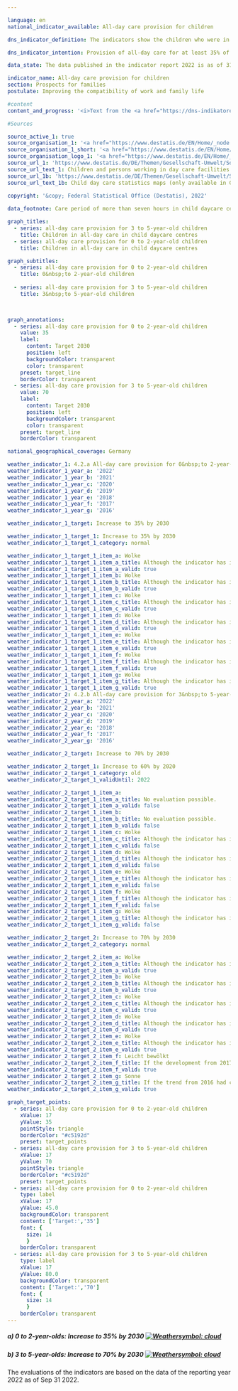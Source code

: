 ```yaml
---

language: en    
national_indicator_available: All-day care provision for children    

dns_indicator_definition: The indicators show the children who were in all-day care as of 1&nbsp;March as a percentage of all children who were in the relevant age group on 31&nbsp;December of the preceding year. All-day care means an uninterrupted contractually agreed care period exceeding seven hours per care day; day care at private homes and the care of schoolchildren are not taken into account. Indicator 4.2.a refers to the group of 0&nbsp;to 2-year old children, indicator 4.2.b to 3&nbsp;to 5-year olds.    

dns_indicator_intention: Provision of all-day care for at least 35% of children aged 0&nbsp;to 2&nbsp;by 2030&nbsp;is the target for indicator 4.2.a. For 3&nbsp;to 5-year-olds (indicator 4.2.b), the target is an increase to at least 60% by 2020&nbsp;and at least 70% by 2030. An increase in the proportion of children attending all-day care is desirable because the availability of childcare options that meet needs of today’s families improve the compatibility of family life and work. It also makes an important contribution to equal opportunities, gender equality and integration.    

data_state: The data published in the indicator report 2022 is as of 31.10.2022. The data shown on this platform is updated regularly, so that more current data may be available online than published in the <a href="https://dns-indikatoren.de/assets/publications/reports/en/2022.pdf">indicator report 2022</a>.    

indicator_name: All-day care provision for children    
section: Prospects for families    
postulate: Improving the compatibility of work and family life    

#content     
content_and_progress: '<i>Text from the <a href="https://dns-indikatoren.de/assets/publications/reports/en/2022.pdf">Indicator Report 2022&nbsp;</a></i><br><br>The indicator shows the proportion of children for whom daily care of more than seven hours’ duration has been arranged. This defined length of time may differ from the actual duration of care of which parents avail themselves. Contractually agreed childcare provision of seven hours and less, which can likewise make work and family life more compatible, and additional types of care such as day care at private homes are not included in the indicator. Information about childcare services for children aged six and older is also relevant to this topic. Such supplementary information is provided, for example, by data from the Standing Conference of the Ministers of Education and Cultural Affairs of the Länder in the Federal Republic of Germany (see the last section).<br><br>The information for these indicators is taken from the annual statistics of the Federal Statistical Office on children and employees in child daycare centres. In 2020, all-day care in child daycare centres had been arranged for 47.6% of children aged 3&nbsp;to 5&nbsp;(kindergarten age). This means that the proportion of 3&nbsp;to 5-year old children receiving all-day care increased by 25.6&nbsp;percentage points since 2006&nbsp;and had therefore more than doubled. The target of 60% which was set for 2020&nbsp;was not achieved. For children under three (nursery age), the proportion is about 17.1%. All-day care provision for children under three years of age, in other words, increased by 11.2&nbsp;percentage points from 2006&nbsp;to 2020&nbsp;and hence almost trebled.<br><br>The absolute number of children below the age of six receiving all-day care in child daycare centres came to about 1.53&nbsp;million in 2020. Another 67,385&nbsp;children below six years of age were receiving publicly subsidised childminder care; like those five-year-old children who are already at school, they are not covered by the indicator. In addition, in 2020&nbsp;some 1.3&nbsp;million children were receiving part-time care of seven hours or less.<br><br>More than a quarter of the children aged below six receiving care in daycare centres or publicly subsidised childminder care in 2019&nbsp;had a migration background, meaning that they had at least one parent of foreign origin. The care rate for these children was 50%, while the rate for children with no migration background was around 70%.<br><br>The percentages of children enrolled in daycare centres differs sharply between the old Länder and the new Länder. The highest full-time care rates for 0&nbsp;to 2-year-olds are recorded in the new Länder and in Berlin. The figures range from 50.3% in Thuringia to 9.9% in Baden-Württemberg. For 3&nbsp;to 5-year-olds, the highest percentage of all-day care – 92.2% – is also found in Thuringia, while Baden-Württemberg has the lowest ratio of 25.2% (both 2020).<br><br>In terms of childcare facilities for schoolchildren, after-school care centres and all-day schools also play an important role. In 2020, a total of 20,200&nbsp;children between 5&nbsp;and 13&nbsp;years of age were cared for on an all-day basis in after-school care centres, while about 492,600&nbsp;children received part-time care in those centres; classroom time is not counted as care time. In 2018/2019&nbsp;school year, of all pupils enrolled in schools providing a general education, 45.0% were in school all day. This figure, however, encompasses pupils at all stages of schooling, including pupils who are older than 13. In the same school year, 42.2% of the children in primary schools received all-day care. In comparison with 2006, the number of all-day pupils had risen sharply by 2018, from almost 1.5&nbsp;million to 3.3&nbsp;million in all schools providing a general education and from 400,000&nbsp;to around 1.2&nbsp;million in primary schools alone.'    

#Sources    

source_active_1: true
source_organisation_1: '<a href="https://www.destatis.de/EN/Home/_node.html">Federal Statistical Office</a>'
source_organisation_1_short: '<a href="https://www.destatis.de/EN/Home/_node.html">Federal Statistical Office</a>'
source_organisation_logo_1: '<a href="https://www.destatis.de/EN/Home/_node.html"><img src="https://dnsUpgradeEnvironment.github.io/dns-indicators/public/OrgImgEn/destatis.png" alt="Federal Statistical Office" title=" Click here to visit the homepage of the organizationFederal Statistical Office" style="height:60px; width:148px; border: transparent"/></a>'
source_url_1: 'https://www.destatis.de/DE/Themen/Gesellschaft-Umwelt/Soziales/Kindertagesbetreuung/_inhalt.html#sprg234640'
source_url_text_1: Children and persons working in day care facilities and in publicly funded day care for children
source_url_1b: 'https://www.destatis.de/DE/Themen/Gesellschaft-Umwelt/Soziales/Kindertagesbetreuung/kindertagesbetreuung-karte.html;#karte3'
source_url_text_1b: Child day care statistics maps (only available in German)
    
copyright: '&copy; Federal Statistical Office (Destatis), 2022'    

data_footnote: Care period of more than seven hours in child daycare centres, excluding home-based care.    

graph_titles: 
  - series: all-day care provision for 3 to 5-year-old children
    title: Children in all-day care in child daycare centres
  - series: all-day care provision for 0 to 2-year-old children
    title: Children in all-day care in child daycare centres    

graph_subtitles: 
  - series: all-day care provision for 0 to 2-year-old children
    title: 0&nbsp;to 2-year-old children
    
  - series: all-day care provision for 3 to 5-year-old children
    title: 3&nbsp;to 5-year-old children
        


graph_annotations:
  - series: all-day care provision for 0 to 2-year-old children
    value: 35
    label:
      content: Target 2030
      position: left
      backgroundColor: transparent
      color: transparent
    preset: target_line
    borderColor: transparent
  - series: all-day care provision for 3 to 5-year-old children
    value: 70
    label:
      content: Target 2030
      position: left
      backgroundColor: transparent
      color: transparent
    preset: target_line
    borderColor: transparent        

national_geographical_coverage: Germany    

weather_indicator_1: 4.2.a All-day care provision for 0&nbsp;to 2-year-old children
weather_indicator_1_year_a: '2022'
weather_indicator_1_year_b: '2021'
weather_indicator_1_year_c: '2020'
weather_indicator_1_year_d: '2019'
weather_indicator_1_year_e: '2018'
weather_indicator_1_year_f: '2017'
weather_indicator_1_year_g: '2016'

weather_indicator_1_target: Increase to 35% by 2030

weather_indicator_1_target_1: Increase to 35% by 2030
weather_indicator_1_target_1_category: normal

weather_indicator_1_target_1_item_a: Wolke
weather_indicator_1_target_1_item_a_title: Although the indicator has in 2022 been moving in the desired direction toward the target, if the trend had to continued, the target would have been missed in the target year by more than 20% of the difference between the target value and the value at that time.
weather_indicator_1_target_1_item_a_valid: true
weather_indicator_1_target_1_item_b: Wolke
weather_indicator_1_target_1_item_b_title: Although the indicator has in 2021 been moving in the desired direction toward the target, if the trend had to continued, the target would have been missed in the target year by more than 20% of the difference between the target value and the value at that time.
weather_indicator_1_target_1_item_b_valid: true
weather_indicator_1_target_1_item_c: Wolke
weather_indicator_1_target_1_item_c_title: Although the indicator has in 2020 been moving in the desired direction toward the target, if the trend had to continued, the target would have been missed in the target year by more than 20% of the difference between the target value and the value at that time.
weather_indicator_1_target_1_item_c_valid: true
weather_indicator_1_target_1_item_d: Wolke
weather_indicator_1_target_1_item_d_title: Although the indicator has in 2019 been moving in the desired direction toward the target, if the trend had to continued, the target would have been missed in the target year by more than 20% of the difference between the target value and the value at that time.
weather_indicator_1_target_1_item_d_valid: true
weather_indicator_1_target_1_item_e: Wolke
weather_indicator_1_target_1_item_e_title: Although the indicator has in 2018 been moving in the desired direction toward the target, if the trend had to continued, the target would have been missed in the target year by more than 20% of the difference between the target value and the value at that time.
weather_indicator_1_target_1_item_e_valid: true
weather_indicator_1_target_1_item_f: Wolke
weather_indicator_1_target_1_item_f_title: Although the indicator has in 2017 been moving in the desired direction toward the target, if the trend had to continued, the target would have been missed in the target year by more than 20% of the difference between the target value and the value at that time.
weather_indicator_1_target_1_item_f_valid: true
weather_indicator_1_target_1_item_g: Wolke
weather_indicator_1_target_1_item_g_title: Although the indicator has in 2016 been moving in the desired direction toward the target, if the trend had to continued, the target would have been missed in the target year by more than 20% of the difference between the target value and the value at that time.
weather_indicator_1_target_1_item_g_valid: true
weather_indicator_2: 4.2.b All-day care provision for 3&nbsp;to 5-year-old children
weather_indicator_2_year_a: '2022'
weather_indicator_2_year_b: '2021'
weather_indicator_2_year_c: '2020'
weather_indicator_2_year_d: '2019'
weather_indicator_2_year_e: '2018'
weather_indicator_2_year_f: '2017'
weather_indicator_2_year_g: '2016'

weather_indicator_2_target: Increase to 70% by 2030

weather_indicator_2_target_1: Increase to 60% by 2020
weather_indicator_2_target_1_category: old
weather_indicator_2_target_1_validUntil: 2022

weather_indicator_2_target_1_item_a: 
weather_indicator_2_target_1_item_a_title: No evaluation possible.
weather_indicator_2_target_1_item_a_valid: false
weather_indicator_2_target_1_item_b: 
weather_indicator_2_target_1_item_b_title: No evaluation possible.
weather_indicator_2_target_1_item_b_valid: false
weather_indicator_2_target_1_item_c: Wolke
weather_indicator_2_target_1_item_c_title: Although the indicator has in 2020 been moving in the desired direction toward the target, if the trend had to continued, the target would have been missed in the target year by more than 20% of the difference between the target value and the value at that time.
weather_indicator_2_target_1_item_c_valid: false
weather_indicator_2_target_1_item_d: Wolke
weather_indicator_2_target_1_item_d_title: Although the indicator has in 2019 been moving in the desired direction toward the target, if the trend had to continued, the target would have been missed in the target year by more than 20% of the difference between the target value and the value at that time.
weather_indicator_2_target_1_item_d_valid: false
weather_indicator_2_target_1_item_e: Wolke
weather_indicator_2_target_1_item_e_title: Although the indicator has in 2018 been moving in the desired direction toward the target, if the trend had to continued, the target would have been missed in the target year by more than 20% of the difference between the target value and the value at that time.
weather_indicator_2_target_1_item_e_valid: false
weather_indicator_2_target_1_item_f: Wolke
weather_indicator_2_target_1_item_f_title: Although the indicator has in 2017 been moving in the desired direction toward the target, if the trend had to continued, the target would have been missed in the target year by more than 20% of the difference between the target value and the value at that time.
weather_indicator_2_target_1_item_f_valid: false
weather_indicator_2_target_1_item_g: Wolke
weather_indicator_2_target_1_item_g_title: Although the indicator has in 2016 been moving in the desired direction toward the target, if the trend had to continued, the target would have been missed in the target year by more than 20% of the difference between the target value and the value at that time.
weather_indicator_2_target_1_item_g_valid: false

weather_indicator_2_target_2: Increase to 70% by 2030
weather_indicator_2_target_2_category: normal

weather_indicator_2_target_2_item_a: Wolke
weather_indicator_2_target_2_item_a_title: Although the indicator has in 2022 been moving in the desired direction toward the target, if the trend had to continued, the target would have been missed in the target year by more than 20% of the difference between the target value and the value at that time.
weather_indicator_2_target_2_item_a_valid: true
weather_indicator_2_target_2_item_b: Wolke
weather_indicator_2_target_2_item_b_title: Although the indicator has in 2021 been moving in the desired direction toward the target, if the trend had to continued, the target would have been missed in the target year by more than 20% of the difference between the target value and the value at that time.
weather_indicator_2_target_2_item_b_valid: true
weather_indicator_2_target_2_item_c: Wolke
weather_indicator_2_target_2_item_c_title: Although the indicator has in 2020 been moving in the desired direction toward the target, if the trend had to continued, the target would have been missed in the target year by more than 20% of the difference between the target value and the value at that time.
weather_indicator_2_target_2_item_c_valid: true
weather_indicator_2_target_2_item_d: Wolke
weather_indicator_2_target_2_item_d_title: Although the indicator has in 2019 been moving in the desired direction toward the target, if the trend had to continued, the target would have been missed in the target year by more than 20% of the difference between the target value and the value at that time.
weather_indicator_2_target_2_item_d_valid: true
weather_indicator_2_target_2_item_e: Wolke
weather_indicator_2_target_2_item_e_title: Although the indicator has in 2018 been moving in the desired direction toward the target, if the trend had to continued, the target would have been missed in the target year by more than 20% of the difference between the target value and the value at that time.
weather_indicator_2_target_2_item_e_valid: true
weather_indicator_2_target_2_item_f: Leicht bewölkt
weather_indicator_2_target_2_item_f_title: If the development from 2017 had continued, the target had been missed by at least 5%, but by a maximum of 20% of the difference between the target value and the value at that time.
weather_indicator_2_target_2_item_f_valid: true
weather_indicator_2_target_2_item_g: Sonne
weather_indicator_2_target_2_item_g_title: If the trend from 2016 had continued, the target value would have been reached or missed by less than 5% of the difference between the target value and the value at that time.
weather_indicator_2_target_2_item_g_valid: true    

graph_target_points:
  - series: all-day care provision for 0 to 2-year-old children
    xValue: 17
    yValue: 35
    pointStyle: triangle
    borderColor: "#c5192d"
    preset: target_points
  - series: all-day care provision for 3 to 5-year-old children
    xValue: 17
    yValue: 70
    pointStyle: triangle
    borderColor: "#c5192d"
    preset: target_points
  - series: all-day care provision for 0 to 2-year-old children
    type: label
    xValue: 17
    yValue: 45.0
    backgroundColor: transparent
    content: ['Target:','35']
    font: {
      size: 14
      }
    borderColor: transparent
  - series: all-day care provision for 3 to 5-year-old children
    type: label
    xValue: 17
    yValue: 80.0
    backgroundColor: transparent
    content: ['Target:','70']
    font: {
      size: 14
      }
    borderColor: transparent    
---
```



<div>
  <div class="my-header">
    <h5>a) 0&nbsp;to 2-year-olds: Increase to 35% by 2030
      <a href="https://dnsUpgradeEnvironment.github.io/dns-indicators/en/status"><img src="https://g205sdgs.github.io/sdg-indicators/public/Wettersymbole/Wolke.png" title="Although the indicator has in 2022 (Data as of Sep. 31. 2022) been moving in the desired direction toward the target, if the trend had to continued, the target would have been missed in the target year by more than 20% of the difference between the target value and the value at that time." alt="Weathersymbol: cloud"/>
      </a>
    </h5>
  </div>
</div>
<div>
  <div class="my-header">
    <h5>b) 3&nbsp;to 5-year-olds: Increase to 70% by 2030
      <a href="https://dnsUpgradeEnvironment.github.io/dns-indicators/en/status"><img src="https://g205sdgs.github.io/sdg-indicators/public/Wettersymbole/Wolke.png" title="Although the indicator has in 2022 (Data as of Sep. 31. 2022) been moving in the desired direction toward the target, if the trend had to continued, the target would have been missed in the target year by more than 20% of the difference between the target value and the value at that time." alt="Weathersymbol: cloud"/>
      </a>
    </h5>
  </div>
</div>
<div class="my-header-note">The evaluations of the indicators are based on the data of the reporting year 2022 as of Sep 31 2022.
</div>